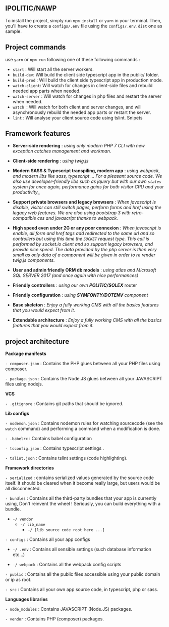 ## **IPOLITIC/NAWP** 

To install the project, simply run `npm install` or `yarn` in your terminal.
Then, you'll have to create a `configs/.env` file using the `configs/.env.dist` one as sample.

## Project commands 

use `yarn` or `npm run` following one of these following commands :

- `start` : Will start all the server workers.
- `build-dev`: Will build the client side typescript app in the public/ folder.
- `build-prod` : Will build the client side typescript app in production mode.
- `watch-client`: Will watch for changes in client-side files and rebuild needed app parts when needed.
- `watch-server` : Will watch for changes in php files and restart the server when needed.
- `watch `: Will watch for both client and server changes, and will asynchronously rebuild the needed app parts or restart the server.
- `lint` : Will analyse your client source code using tslint. Snipets

## Framework features

 - **Server-side rendering** :  _using only modern PHP 7 CLI with new exception catches management and workman._ 
 
 - **Client-side rendering** :  _using twig.js_ 
 
 - **Modern SASS & Typescript transpiling, modern app** :  _using webpack, and modern libs like sass, typescript ... For a pleasant source code. 
 We also use developer-friendly libs such as jquery but with our own `states` system for once again, performance gains for both visitor CPU and your productivity__ 
 
 - **Support private browsers and legacy browsers** : _When javascript _is disable_, visitor can still switch pages, perform forms and href using the legacy web features. 
   We are also using bootstrap 3 with retro-compatible css and javascript thanks to webpack._
   
 - **High speed even under 2G or any poor connexion** : _When javascript _is enable_, all form and href tags add redirected to the same url and so controllers but using this time the `SOCKET` request type. This call is performed by socket.io client and so support legacy browsers, and provide nice speed.
 The data provided by the php server is then very small as only data of a component will be given in order to re render twig.js components._ 
 
 - **User and admin friendly ORM db models** : _using atlas and Microsoft SQL SERVER 2017 (and once again with nice performances)_
 
 - **Friendly controllers** :  _using our own **POLITIC/SOLEX**_ router

 - **Friendly configuration** :  _using **SYMFONTY/DOTENV** component_

 - **Base skeleton** : _Enjoy a fully working CMS with all the basics features that you would expect from it._

 - **Extendable architecture** : _Enjoy a fully working CMS with all the basics features that you would expect from it._


## project architecture 

**Package manifests**

`- composer.json` : Contains the PHP glues between all your PHP files using composer. 

`- package.json` : Contains the Node.JS glues between all your JAVASCRIPT files using nodejs.

**VCS**

`- .gitignore` : Contains git paths that should be ignored.

**Lib configs**

`- nodemon.json` : Contains nodemon rules for watching sourcecode (see the `watch` command) and performing a command when a modification is done.

`- .babelrc` : Contains babel configuration 

`- tsconfig.json` : Contains typescript settings .

`- tslint.json` : Contains tslint settings (code highlighting). 

**Framework directories**

`- serialized` : contains serialized values generated by the source code itself. It should be cleared when it become really large, but users would be all disconnected. 

`- bundles` : Contains all the third-party bundles that your app is currently using, Don't reinvent the wheel ! Seriously, you can build everything with a bundle. 
   - `-/ vendor` 
        - `-/ lib_name` 
             - `-/ [lib source code root here ...]`   
              
`- configs` :  Contains all your app configs 
   - `-/ .env` : Contains all sensible settings (such database information etc...)
   
   - `-/ webpack` : Contains all the webpack config scripts
   
`- public` : Contains all the public files accessible using your public domain or ip as root.

`- src` : Contains all your own app source code, in typescript, php or sass.

**Languages libraries**

`- node_modules` : Contains JAVASCRIPT (Node.JS) packages.

`- vendor` : Contains PHP (composer) packages.
